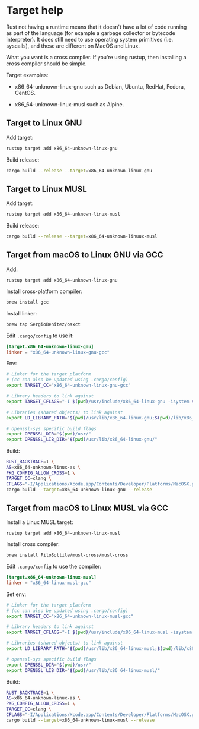 # Target help


Rust not having a runtime means that it doesn't have a lot of code running as part of the language (for example a garbage collector or bytecode interpreter). It does still need to use operating system primitives (i.e. syscalls), and these are different on MacOS and Linux.

What you want is a cross compiler. If you're using rustup, then installing a cross compiler should be simple.

Target examples:

* x86_64-unknown-linux-gnu such as Debian, Ubuntu, RedHat, Fedora, CentOS.

* x86_64-unknown-linux-musl such as Alpine.


## Target to Linux GNU

Add target:

```sh
rustup target add x86_64-unknown-linux-gnu
```

Build release:

```sh
cargo build --release --target=x86_64-unknown-linux-gnu
```


## Target to Linux MUSL

Add target:

```sh
rustup target add x86_64-unknown-linux-musl
```

Build release:

```sh
cargo build --release --target=x86_64-unknown-linuux-musl
```



## Target from macOS to Linux GNU via GCC

Add:

```
rustup target add x86_64-unknown-linux-gnu
```

Install cross-platform compiler:

```sh
brew install gcc
```

Install linker:

```sh
brew tap SergioBenitez/osxct
```

Edit `.cargo/config` to use it:

```toml
[target.x86_64-unknown-linux-gnu]
linker = "x86_64-unknown-linux-gnu-gcc"
```

Env:

```sh
# Linker for the target platform
# (cc can also be updated using .cargo/config)
export TARGET_CC="x86_64-unknown-linux-gnu-gcc"

# Library headers to link against
export TARGET_CFLAGS="-I $(pwd)/usr/include/x86_64-linux-gnu -isystem $(pwd)/usr/include"

# Libraries (shared objects) to link against
export LD_LIBRARY_PATH="$(pwd)/usr/lib/x86_64-linux-gnu;$(pwd)/lib/x86_64-linux-gnu"

# openssl-sys specific build flags
export OPENSSL_DIR="$(pwd)/usr/"
export OPENSSL_LIB_DIR="$(pwd)/usr/lib/x86_64-linux-gnu/"
```

Build:

```sh
RUST_BACKTRACE=1 \
AS=x86_64-unknown-linux-as \
PKG_CONFIG_ALLOW_CROSS=1 \
TARGET_CC=clang \
CFLAGS="-I/Applications/Xcode.app/Contents/Developer/Platforms/MacOSX.platform/Developer/SDKs/MacOSX.sdk/usr/include" \
cargo build --target=x86_64-unknown-linux-gnu --release
```


## Target from macOS to Linux MUSL via GCC

Install a Linux MUSL target:

```
rustup target add x86_64-unknown-linux-musl
```

Install cross compiler:

```sh
brew install FiloSottile/musl-cross/musl-cross
```

Edit `.cargo/config` to use the compiler:

```toml
[target.x86_64-unknown-linux-musl]
linker = "x86_64-linux-musl-gcc"
```

Set env:

```sh
# Linker for the target platform
# (cc can also be updated using .cargo/config)
export TARGET_CC="x86_64-unknown-linux-musl-gcc"

# Library headers to link against
export TARGET_CFLAGS="-I $(pwd)/usr/include/x86_64-linux-musl -isystem $(pwd)/usr/include"

# Libraries (shared objects) to link against
export LD_LIBRARY_PATH="$(pwd)/usr/lib/x86_64-linux-musl;$(pwd)/lib/x86_64-linux-musl"

# openssl-sys specific build flags
export OPENSSL_DIR="$(pwd)/usr/"
export OPENSSL_LIB_DIR="$(pwd)/usr/lib/x86_64-linux-musl/"
```

Build:

```sh
RUST_BACKTRACE=1 \
AS=x86_64-unknown-linux-as \
PKG_CONFIG_ALLOW_CROSS=1 \
TARGET_CC=clang \
CFLAGS="-I/Applications/Xcode.app/Contents/Developer/Platforms/MacOSX.platform/Developer/SDKs/MacOSX.sdk/usr/include" \
cargo build --target=x86_64-unknown-linux-musl --release
```
